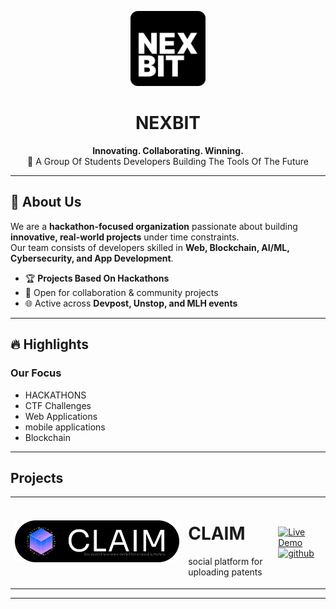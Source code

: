 <!-- Centered Banner -->
<p align="center">
  <img src="../logo.png" width="120"/>
</p>

<h1 align="center">NEXBIT</h1>
<p align="center">
  <b>Innovating. Collaborating. Winning.</b><br>
  🚀 A Group Of Students Developers Building The Tools Of The Future
</p>

---

## 🌟 About Us
We are a **hackathon-focused organization** passionate about building **innovative, real-world projects** under time constraints.  
Our team consists of developers skilled in **Web, Blockchain, AI/ML, Cybersecurity, and App Development**.  

- 🏆 **Projects Based On Hackathons**  
- 🤝 Open for collaboration & community projects  
- 🌐 Active across **Devpost, Unstop, and MLH events**  

---

## 🔥 Highlights

### **Our Focus**
- HACKATHONS
- CTF Challenges  
- Web Applications
- mobile applications
- Blockchain
---



## Projects
<table>
  <tr>
    <td>
       <img src="../claim-1.svg" >
    </td>
    <td>
     <h1>CLAIM</h1> 
      <p></p>social platform for uploading patents</p>
    </td>
  <td>
     <a href="https://claim-nexbit.vercel.app">
    <img src="https://img.shields.io/badge/Live%20Demo-claim--nexbit.vercel.app-blue?style=for-the-badge" alt="Live Demo">
  </a>
    <a href="https://github.com/NEXBIT-X/CLAIM">
    <img src="https://img.shields.io/badge/GitHub-CLAIM-333?style=for-the-badge&logo=github" alt="github">
  </a>
  </td>
  </tr>
</table>

---


